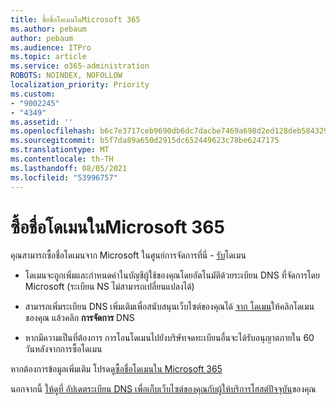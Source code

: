 ```yaml
---
title: ซื้อชื่อโดเมนในMicrosoft 365
ms.author: pebaum
author: pebaum
ms.audience: ITPro
ms.topic: article
ms.service: o365-administration
ROBOTS: NOINDEX, NOFOLLOW
localization_priority: Priority
ms.custom:
- "9002245"
- "4349"
ms.assetid: ''
ms.openlocfilehash: b6c7e3717ceb9690db6dc7dacbe7469a698d2ed128deb5843291687814ba302e
ms.sourcegitcommit: b5f7da89a650d2915dc652449623c78be6247175
ms.translationtype: MT
ms.contentlocale: th-TH
ms.lasthandoff: 08/05/2021
ms.locfileid: "53996757"
---
```

# <a name="buy-a-domain-name-in-microsoft-365"></a>ซื้อชื่อโดเมนในMicrosoft 365

คุณสามารถซื้อชื่อโดเมนจาก Microsoft ในศูนย์การจัดการที่นี่ - [รับ](https://admin.microsoft.com/Domains/Buy)โดเมน

- โดเมนจะถูกเพิ่มและกําหนดค่าในบัญชีผู้ใช้ของคุณโดยอัตโนมัติด้วยระเบียน DNS ที่จัดการโดย Microsoft (ระเบียน NS ไม่สามารถเปลี่ยนแปลงได้)

- สามารถเพิ่มระเบียน DNS เพิ่มเติมเพื่อสนับสนุนเว็บไซต์ของคุณได้  [จาก โดเมน](https://admin.microsoft.com/AdminPortal/Home#/Domains)ให้คลิกโดเมนของคุณ แล้วคลิก **การจัดการ** DNS

- หากมีความเป็นที่ต้องการ การโอนโดเมนไปยังบริษัทจดทะเบียนอื่นจะได้รับอนุญาตภายใน 60 วันหลังจากการซื้อโดเมน

หากต้องการข้อมูลเพิ่มเติม โปรดดู[ซื้อชื่อโดเมนใน Microsoft 365](https://docs.microsoft.com/microsoft-365/admin/get-help-with-domains/buy-a-domain-name?view=o365-worldwide)

นอกจากนี้ [ให้ดูที่ อัปเดตระเบียน DNS เพื่อเก็บเว็บไซต์ของคุณกับผู้ให้บริการโฮสต์ปัจจุบัน](https://docs.microsoft.com/alchemyinsights/update-dns-records-to-keep-your-website-with-your-current-hosting-provider-0)ของคุณ
